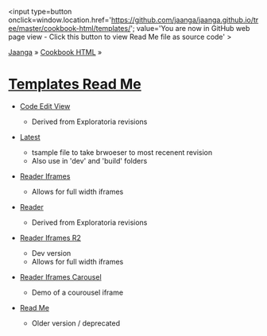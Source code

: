 <span style=display:none; >[You are now in GitHub source code view - click this link to view Read Me file as a web page]( http://jaanga.github.io/cookbook-html/templates/index.html "View file as a web page." ) </span>
<input type=button onclick=window.location.href='https://github.com/jaanga/jaanga.github.io/tree/master/cookbook-html/templates/'; value='You are now in GitHub web page view - Click this button to view Read Me file as source code' >

[Jaanga]( http://jaanga.github.io ) &raquo; [Cookbook HTML]( http://jaanga.github.io/cookbook-html/  ) &raquo;

[Templates Read Me]( index.html )
===


* [Code Edit View]( http://jaanga.github.io/cookbook-html/templates/code-edit-view/ )
	* Derived from Exploratoria revisions

* [Latest]( http://jaanga.github.io/cookbook-html/templates/latest/ )
	* tsample file to take brwoeser to most recenent revision
	* Also use in 'dev' and 'build' folders

* [Reader Iframes]( http://jaanga.github.io/cookbook-html/templates/reader-iframes-/ )
	* Allows for full width iframes

* [Reader]( http://jaanga.github.io/cookbook-html/templates/reader/ )
	* Derived from Exploratoria revisions

* [Reader Iframes R2]( http://jaanga.github.io/cookbook-html/templates/reader-iframes-r2/ )
	* Dev version
	* Allows for full width iframes

* [Reader Iframes Carousel]( http://jaanga.github.io/cookbook-html/templates/reader-iframes-carousel/ )
	* Demo of a courousel iframe

* [Read Me]( http://jaanga.github.io/cookbook-html/templates/readme ) 
	* Older version / deprecated
